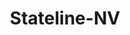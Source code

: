 ---
title: Stateline-NV
slug: stateline-nv
f_state:
- cms/state/nevada.md
f_locations:
- cms/payday-loan/cashpro-9469.md
- cms/payday-loan/cashpro-9470.md
- cms/payday-loan/cashpro-9471.md
- cms/payday-loan/cell-world-9587.md
- cms/payday-loan/check-express-11328.md
- cms/payday-loan/usa-cash-services-28371.md
updated-on: '2024-05-30T13:41:28.615Z'
created-on: '2024-05-30T13:41:28.615Z'
published-on: '2024-05-30T13:54:32.469Z'
f_city: Stateline
layout: '[city].html'
tags: city
---